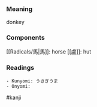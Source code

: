 ### Meaning

donkey

### Components

[[Radicals/馬|馬]]: horse [[盧]]: hut

### Readings

```
- Kunyomi: うさぎうま
- Onyomi: 
```

#kanji